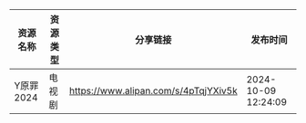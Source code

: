 | 资源名称    | 资源类型 | 分享链接                                 | 发布时间                |
| ------- | ---- | ------------------------------------ | ------------------- |
| Y原罪2024 | 电视剧  | https://www.alipan.com/s/4pTqjYXiv5k | 2024-10-09 12:24:09 |
